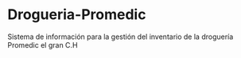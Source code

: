# Drogueria-Promedic
Sistema de información para la gestión del inventario de la droguería Promedic el gran C.H
